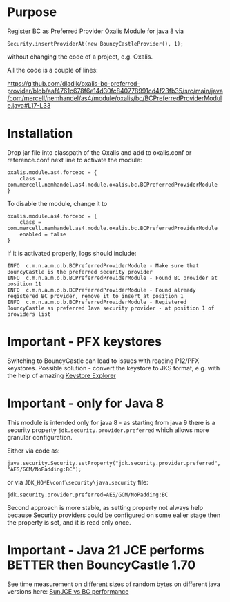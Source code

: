 # Purpose

Register BC as Preferred Provider Oxalis Module for java 8 via

```
Security.insertProviderAt(new BouncyCastleProvider(), 1);
```

without changing the code of a project, e.g. Oxalis.

All the code is a couple of lines:

https://github.com/dladlk/oxalis-bc-preferred-provider/blob/aaf4761c678f6e14d30fc840778991cd4f23fb35/src/main/java/com/mercell/nemhandel/as4/module/oxalis/bc/BCPreferredProviderModule.java#L17-L33

# Installation

Drop jar file into classpath of the Oxalis and add to oxalis.conf or reference.conf next line to activate the module:

```
oxalis.module.as4.forcebc = {
    class = com.mercell.nemhandel.as4.module.oxalis.bc.BCPreferredProviderModule
}
```

To disable the module, change it to 

```
oxalis.module.as4.forcebc = {
    class = com.mercell.nemhandel.as4.module.oxalis.bc.BCPreferredProviderModule
    enabled = false
}
```

If it is activated properly, logs should include:

```
INFO  c.m.n.a.m.o.b.BCPreferredProviderModule - Make sure that BouncyCastle is the preferred security provider
INFO  c.m.n.a.m.o.b.BCPreferredProviderModule - Found BC provider at position 11
INFO  c.m.n.a.m.o.b.BCPreferredProviderModule - Found already registered BC provider, remove it to insert at position 1
INFO  c.m.n.a.m.o.b.BCPreferredProviderModule - Registered BouncyCastle as preferred Java security provider - at position 1 of providers list
```

# Important - PFX keystores

Switching to BouncyCastle can lead to issues with reading P12/PFX keystores. Possible solution - convert the keystore to JKS format, e.g. with the help of amazing [Keystore Explorer](https://keystore-explorer.org/)

# Important - only for Java 8

This module is intended only for java 8 - as starting from java 9 there is a security property `jdk.security.provider.preferred` which allows more granular configuration.

Either via code as:

```
java.security.Security.setProperty("jdk.security.provider.preferred", "AES/GCM/NoPadding:BC");
```

or via `JDK_HOME\conf\security\java.security` file:

```
jdk.security.provider.preferred=AES/GCM/NoPadding:BC
```

Second approach is more stable, as setting property not always help because Security providers could be configured on some ealier stage then the property is set, and it is read only once.

# Important - Java 21 JCE performs BETTER then BouncyCastle 1.70

See time measurement on different sizes of random bytes on different java versions here: [SunJCE vs BC performance](https://github.com/dladlk/sunjce-vs-bc-performance/blob/main/README.md)